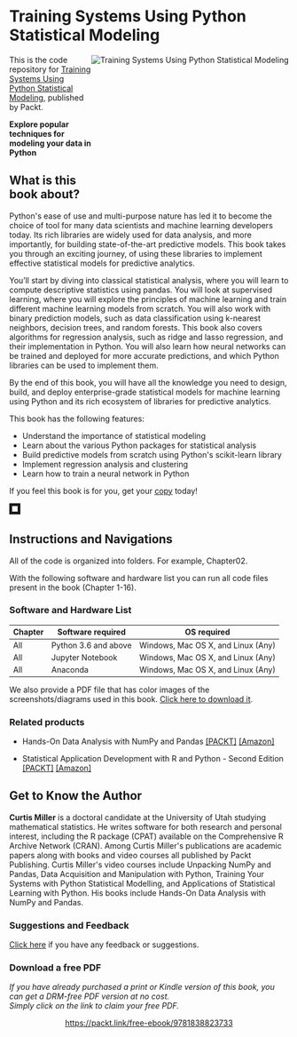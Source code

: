 # Training Systems Using Python Statistical Modeling

<a href="https://www.packtpub.com/big-data-and-business-intelligence/training-systems-using-python-statistical-modeling">  <img src="https://images-na.ssl-images-amazon.com/images/I/61clrm1Y8KL.jpg" alt="Training Systems Using Python Statistical Modeling" height="256px" align="right"></a>

This is the code repository for [Training Systems Using Python Statistical Modeling](https://www.packtpub.com/big-data-and-business-intelligence/training-systems-using-python-statistical-modeling), published by Packt.

**Explore popular techniques for modeling your data in Python**

## What is this book about?
Python's ease of use and multi-purpose nature has led it to become the choice of tool for many data scientists and machine learning developers today. Its rich libraries are widely used for data analysis, and more importantly, for building state-of-the-art predictive models. This book takes you through an exciting journey, of using these libraries to implement effective statistical models for predictive analytics.

You’ll start by diving into classical statistical analysis, where you will learn to compute descriptive statistics using pandas. You will look at supervised learning, where you will explore the principles of machine learning and train different machine learning models from scratch. You will also work with binary prediction models, such as data classification using k-nearest neighbors, decision trees, and random forests. This book also covers algorithms for regression analysis, such as ridge and lasso regression, and their implementation in Python. You will also learn how neural networks can be trained and deployed for more accurate predictions, and which Python libraries can be used to implement them.

By the end of this book, you will have all the knowledge you need to design, build, and deploy enterprise-grade statistical models for machine learning using Python and its rich ecosystem of libraries for predictive analytics.

This book has the following features:
* Understand the importance of statistical modeling
* Learn about the various Python packages for statistical analysis
* Build predictive models from scratch using Python's scikit-learn library
* Implement regression analysis and clustering
* Learn how to train a neural network in Python

If you feel this book is for you, get your [copy](https://www.amazon.com/Training-Systems-Python-Statistical-Modeling/dp/1838823735) today!

<a href="https://www.packtpub.com/?utm_source=github&utm_medium=banner&utm_campaign=GitHubBanner"><img src="https://raw.githubusercontent.com/PacktPublishing/GitHub/master/GitHub.png" 
alt="https://www.packtpub.com/" border="5" /></a>

## Instructions and Navigations
All of the code is organized into folders. For example, Chapter02.

With the following software and hardware list you can run all code files present in the book (Chapter 1-16).
### Software and Hardware List
| Chapter | Software required | OS required |
| -------- | ------------------------------------ | ----------------------------------- |
| All | Python 3.6 and above | Windows, Mac OS X, and Linux (Any) |
| All | Jupyter Notebook | Windows, Mac OS X, and Linux (Any) |
| All | Anaconda | Windows, Mac OS X, and Linux (Any) |

We also provide a PDF file that has color images of the screenshots/diagrams used in this book. [Click here to download it](https://www.packtpub.com/sites/default/files/downloads/9781838823733_ColorImages.pdf).

### Related products
* Hands-On Data Analysis with NumPy and Pandas [[PACKT]](https://www.packtpub.com/big-data-and-business-intelligence/hands-data-analysis-numpy-and-pandas) [[Amazon]](https://www.amazon.com/Hands-Data-Analysis-NumPy-pandas/dp/1789530792)

* Statistical Application Development with R and Python - Second Edition [[PACKT]](https://www.packtpub.com/big-data-and-business-intelligence/statistical-application-development-r-and-python-second-edition) [[Amazon]](https://www.amazon.com/Statistical-Application-Development-Python-applications/dp/1788621190)


## Get to Know the Author
**Curtis Miller** 
is a doctoral candidate at the University of Utah studying mathematical statistics. He writes software for both research and personal interest, including the R package (CPAT) available on the Comprehensive R Archive Network (CRAN). Among Curtis Miller's publications are academic papers along with books and video courses all published by Packt Publishing. Curtis Miller's video courses include Unpacking NumPy and Pandas, Data Acquisition and Manipulation with Python, Training Your Systems with Python Statistical Modelling, and Applications of Statistical Learning with Python. His books include Hands-On Data Analysis with NumPy and Pandas.
### Suggestions and Feedback
[Click here](https://docs.google.com/forms/d/e/1FAIpQLSdy7dATC6QmEL81FIUuymZ0Wy9vH1jHkvpY57OiMeKGqib_Ow/viewform) if you have any feedback or suggestions.


### Download a free PDF

 <i>If you have already purchased a print or Kindle version of this book, you can get a DRM-free PDF version at no cost.<br>Simply click on the link to claim your free PDF.</i>
<p align="center"> <a href="https://packt.link/free-ebook/9781838823733">https://packt.link/free-ebook/9781838823733 </a> </p>